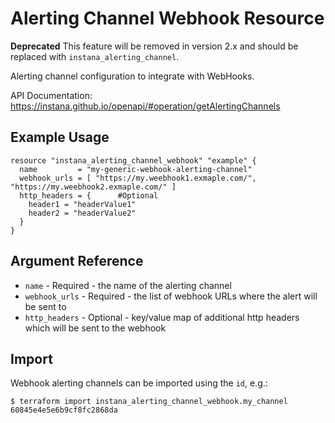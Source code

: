 # Alerting Channel Webhook Resource

**Deprecated** This feature will be removed in version 2.x and should be replaced with `instana_alerting_channel`.

Alerting channel configuration to integrate with WebHooks.

API Documentation: <https://instana.github.io/openapi/#operation/getAlertingChannels>

## Example Usage

```hcl
resource "instana_alerting_channel_webhook" "example" {
  name         = "my-generic-webhook-alerting-channel"
  webhook_urls = [ "https://my.weebhook1.exmaple.com/", "https://my.weebhook2.exmaple.com/" ]
  http_headers = {      #Optional
    header1 = "headerValue1"
    header2 = "headerValue2"
  }
}
```

## Argument Reference

* `name` - Required - the name of the alerting channel
* `webhook_urls` - Required - the list of webhook URLs where the alert will be sent to
* `http_headers` - Optional - key/value map of additional http headers which will be sent to the webhook

## Import

Webhook alerting channels can be imported using the `id`, e.g.:

```
$ terraform import instana_alerting_channel_webhook.my_channel 60845e4e5e6b9cf8fc2868da
```
